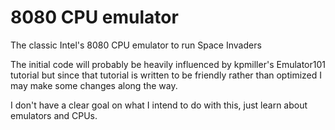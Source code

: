 # 8080 CPU emulator

The classic Intel's 8080 CPU emulator to run Space Invaders

The initial code will probably be heavily influenced by kpmiller's Emulator101
tutorial but since that tutorial is written to be friendly rather than 
optimized I may make some changes along the way.

I don't have a clear goal on what I intend to do with this, just learn about
emulators and CPUs.
